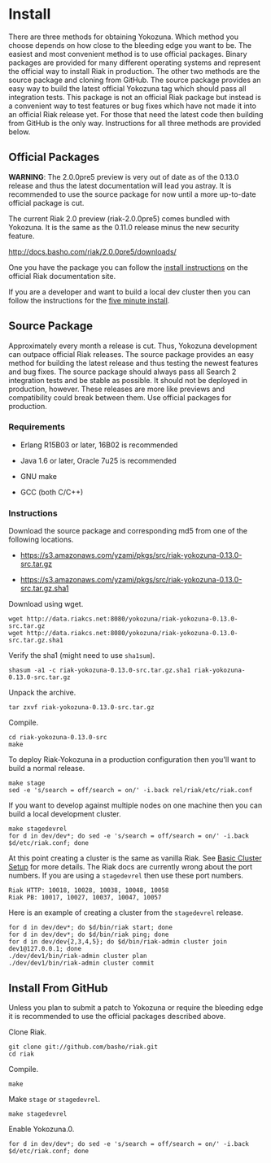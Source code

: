 Install
=======

There are three methods for obtaining Yokozuna. Which
method you choose depends on how close to the bleeding edge you want to be.
The easiest and most convenient method is to use official packages. Binary
packages are provided for many different operating systems and
represent the official way to install Riak in production. The other
two methods are the source package and cloning from GitHub. The
source package provides an easy way to build the latest official
Yokozuna tag which should pass all integration tests. This package is
not an official Riak package but instead is a convenient way to test
features or bug fixes which have not made it into an official Riak
release yet. For those that need the latest code then building from
GitHub is the only way. Instructions for all three methods are
provided below.

Official Packages
----------

**WARNING**: The 2.0.0pre5 preview is very out of date as of the
  0.13.0 release and thus the latest documentation will lead you
  astray. It is recommended to use the source package for now until a
  more up-to-date official package is cut.

The current Riak 2.0 preview (riak-2.0.0pre5) comes bundled with
Yokozuna. It is the same as the 0.11.0 release minus the new security
feature.

http://docs.basho.com/riak/2.0.0pre5/downloads/

One you have the package you can follow the [install instructions][ii]
on the official Riak documentation site.

If you are a developer and want to build a local dev cluster then you
can follow the instructions for the [five minute install][fmi].

[ii]: http://docs.basho.com/riak/2.0.0pre5/ops/building/installing/
[fmi]: http://docs.basho.com/riak/2.0.0pre5/quickstart/
[riak20-pre5]: http://docs.basho.com/riak/2.0.0pre5/downloads/

Source Package
--------------

Approximately every month a release is cut. Thus, Yokozuna development
can outpace official Riak releases. The source package provides an
easy method for building the latest release and thus testing the
newest features and bug fixes. The source package should always pass
all Search 2 integration tests and be stable as possible. It should
not be deployed in production, however. These releases are more like
previews and compatibility could break between them. Use official
packages for production.

### Requirements ###

* Erlang R15B03 or later, 16B02 is recommended

* Java 1.6 or later, Oracle 7u25 is recommended

* GNU make

* GCC (both C/C++)

### Instructions ###

Download the source package and corresponding md5 from one of the
following locations.

* https://s3.amazonaws.com/yzami/pkgs/src/riak-yokozuna-0.13.0-src.tar.gz

* https://s3.amazonaws.com/yzami/pkgs/src/riak-yokozuna-0.13.0-src.tar.gz.sha1

Download using wget.

	wget http://data.riakcs.net:8080/yokozuna/riak-yokozuna-0.13.0-src.tar.gz
	wget http://data.riakcs.net:8080/yokozuna/riak-yokozuna-0.13.0-src.tar.gz.sha1

Verify the sha1 (might need to use `sha1sum`).

    shasum -a1 -c riak-yokozuna-0.13.0-src.tar.gz.sha1 riak-yokozuna-0.13.0-src.tar.gz

Unpack the archive.

    tar zxvf riak-yokozuna-0.13.0-src.tar.gz

Compile.

	cd riak-yokozuna-0.13.0-src
	make

To deploy Riak-Yokozuna in a production configuration then you'll want
to build a normal release.

	make stage
	sed -e 's/search = off/search = on/' -i.back rel/riak/etc/riak.conf

If you want to develop against multiple nodes on one machine then you
can build a local development cluster.

	make stagedevrel
    for d in dev/dev*; do sed -e 's/search = off/search = on/' -i.back $d/etc/riak.conf; done

At this point creating a cluster is the same as vanilla Riak.  See
[Basic Cluster Setup][bcs] for more details.  The Riak docs are
currently wrong about the port numbers.  If you are using a
`stagedevrel` then use these port numbers.

    Riak HTTP: 10018, 10028, 10038, 10048, 10058
	Riak PB: 10017, 10027, 10037, 10047, 10057

Here is an example of creating a cluster from the `stagedevrel`
release.

    for d in dev/dev*; do $d/bin/riak start; done
	for d in dev/dev*; do $d/bin/riak ping; done
    for d in dev/dev{2,3,4,5}; do $d/bin/riak-admin cluster join dev1@127.0.0.1; done
	./dev/dev1/bin/riak-admin cluster plan
	./dev/dev1/bin/riak-admin cluster commit


[bcs]: http://docs.basho.com/riak/latest/cookbooks/Basic-Cluster-Setup/

Install From GitHub
-----------------

Unless you plan to submit a patch to Yokozuna or require the bleeding
edge it is recommended to use the official packages described above.

Clone Riak.

    git clone git://github.com/basho/riak.git
    cd riak

Compile.

	make

Make `stage` or `stagedevrel`.

	make stagedevrel

Enable Yokozuna.0.

	for d in dev/dev*; do sed -e 's/search = off/search = on/' -i.back $d/etc/riak.conf; done
